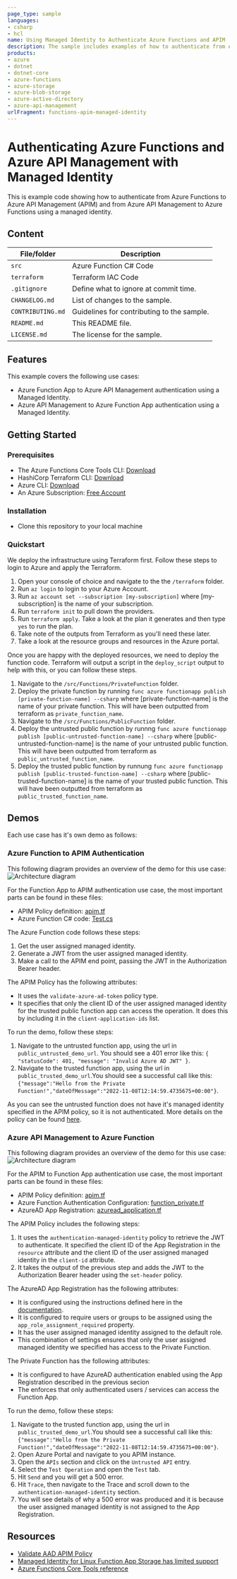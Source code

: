 ```yaml
---
page_type: sample
languages:
- csharp
- hcl
name: Using Managed Identity to Authenticate Azure Functions and APIM
description: The sample includes examples of how to authenticate from Azure Funtions to Azure API Managementand from Azure API Management to Azure Functions using Managed Identities.
products:
- azure
- dotnet
- dotnet-core
- azure-functions
- azure-storage
- azure-blob-storage
- azure-active-directory
- azure-api-management
urlFragment: functions-apim-managed-identity
---
```


# Authenticating Azure Functions and Azure API Management with Managed Identity

This is example code showing how to authenticate from Azure Functions to Azure API Management (APIM) and from Azure API Management to Azure Functions using a managed identity.

## Content

| File/folder | Description |
|-------------|-------------|
| `src`       | Azure Function C# Code |
| `terraform` | Terraform IAC Code |
| `.gitignore` | Define what to ignore at commit time. |
| `CHANGELOG.md` | List of changes to the sample. |
| `CONTRIBUTING.md` | Guidelines for contributing to the sample. |
| `README.md` | This README file. |
| `LICENSE.md` | The license for the sample. |

## Features

This example covers the following use cases:

* Azure Function App to Azure API Management authentication using a Managed Identity.
* Azure API Management to Azure Function App authentication using a Managed Identity.

## Getting Started

### Prerequisites

- The Azure Functions Core Tools CLI: [Download](https://learn.microsoft.com/en-us/azure/azure-functions/functions-run-local?tabs=v4%2Cwindows%2Ccsharp%2Cportal%2Cbash#install-the-azure-functions-core-tools)
- HashiCorp Terraform CLI: [Download](https://www.terraform.io/downloads)
- Azure CLI: [Download](https://learn.microsoft.com/en-us/cli/azure/install-azure-cli-windows?tabs=azure-cli#install-or-update)
- An Azure Subscription: [Free Account](https://azure.microsoft.com/en-gb/free/search/)

### Installation

- Clone this repository to your local machine

### Quickstart

We deploy the infrastructure using Terraform first. Follow these steps to login to Azure and apply the Terraform.

1. Open your console of choice and navigate to the the `/terraform` folder.
1. Run `az login` to login to your Azure Account.
1. Run `az account set --subscription [my-subscription]` where [my-subscription] is the name of your subscription.
1. Run `terraform init` to pull down the providers.
1. Run `terraform apply`. Take a look at the plan it generates and then type `yes` to run the plan.
1. Take note of the outputs from Terraform as you'll need these later.
1. Take a look at the resource groups and resources in the Azure portal.

Once you are happy with the deployed resources, we need to deploy the function code. Terraform will output a script in the `deploy_script` output to help with this, or you can follow these steps.

1. Navigate to the `/src/Functions/PrivateFunction` folder.
1. Deploy the private function by running `func azure functionapp publish [private-function-name] --csharp` where [private-function-name] is the name of your private function. This will have been outputted from terraform as `private_function_name`.
1. Navigate to the `/src/Functions/PublicFunction` folder.
1. Deploy the untrusted public function by runnng `func azure functionapp publish [public-untrusted-function-name] --csharp` where [public-untrusted-function-name] is the name of your untrusted public function. This will have been outputted from terraform as `public_untrusted_function_name`.
1. Deploy the trusted public function by runnung `func azure functionapp publish [public-trusted-function-name] --csharp` where [public-trusted-function-name] is the name of your trusted public function. This will have been outputted from terraform as `public_trusted_function_name`.

## Demos

Each use case has it's own demo as follows:

### Azure Function to APIM Authentication

This following diagram provides an overview of the demo for this use case:
![Architecture diagram](docs/function-apim-managed-identity.png)

For the Function App to APIM authentication use case, the most important parts can be found in these files:

* APIM Policy definition: [apim.tf](terraform/apim.tf)
* Azure Function C# code: [Test.cs](src/Functions/PublicFunction/Test.cs)

The Azure Function code follows these steps:

1. Get the user assigned managed identity.
1. Generate a JWT from the user assigned managed identity.
1. Make a call to the APIM end point, passing the JWT in the Authorization Bearer header.

The APIM Policy has the following attributes:

* It uses the `validate-azure-ad-token` policy type.
* It specifies that only the client ID of the user assigned managed identity for the trusted public function app can access the operation. It does this by including it in the `client-application-ids` list.

To run the demo, follow these steps:

1. Navigate to the untrusted function app, using the url in `public_untrusted_demo_url`. You should see a 401 error like this: `{ "statusCode": 401, "message": "Invalid Azure AD JWT" }`.
2. Navigate to the trusted function app, using the url in `public_trusted_demo_url`.You should see a successful call like this: `{"message":"Hello from the Private Function!","dateOfMessage":"2022-11-08T12:14:59.4735675+00:00"}`.

As you can see the untrusted function does not have it's managed identity specified in the APIM policy, so it is not authenticated. More details on the policy can be found [here](https://learn.microsoft.com/en-us/azure/api-management/api-management-access-restriction-policies#ValidateAAD).

### Azure API Management to Azure Function

This following diagram provides an overview of the demo for this use case:
![Architecture diagram](docs/apim-function-managed-identity.png)

For the APIM to Function App authentication use case, the most important parts can be found in these files:

* APIM Policy definition: [apim.tf](terraform/apim.tf)
* Azure Function Authentication Configuration: [function_private.tf](terraform/function_private.tf)
* AzureAD App Registration: [azuread_application.tf](terraform/azuread_application.tf)

The APIM Policy includes the following steps:

1. It uses the `authentication-managed-identity` policy to retrieve the JWT to authenticate. It specified the client ID of the App Registration in the `resource` attribute and the client ID of the user assigned managed identity in the `client-id` attribute.
2. It takes the output of the previous step and adds the JWT to the Authorization Bearer header using the `set-header` policy.

The AzureAD App Registration has the following attributes:

* It is configured using the instructions defined here in the [documentation](https://learn.microsoft.com/en-us/azure/app-service/configure-authentication-provider-aad).
* It is configured to require users or groups to be assigned using the `app_role_assignment_required` property.
* It has the user assigned managed identity assigned to the default role.
* This combination of settings ensures that only the user assigned managed identity we specified has access to the Private Function.

The Private Function has the following attributes:

* It is configured to have AzureAD authentication enabled using the App Registration described in the previous secion
* The enforces that only authenticated users / services can access the Function App.

To run the demo, follow these steps:

1. Navigate to the trusted function app, using the url in `public_trusted_demo_url`.You should see a successful call like this: `{"message":"Hello from the Private Function!","dateOfMessage":"2022-11-08T12:14:59.4735675+00:00"}`.
2. Open Azure Portal and navigate to you APIM instance.
3. Open the `APIs` section and click on the `Untrusted API` entry.
4. Select the `Test Operation` and open the `Test` tab.
5. Hit `Send` and you will get a 500 error.
6. Hit `Trace`, then navigate to the Trace and scroll down to the `authentication-managed-identity` section.
7. You will see details of why a 500 error was produced and it is because the user assigned managed identity is not assigned to the App Registration.

## Resources

- [Validate AAD APIM Policy](https://learn.microsoft.com/en-us/azure/api-management/api-management-access-restriction-policies#ValidateAAD)
- [Managed Identity for Linux Function App Storage has limited support](https://learn.microsoft.com/en-us/azure/azure-functions/functions-reference?tabs=blob#connecting-to-host-storage-with-an-identity-preview)
- [Azure Functions Core Tools reference](https://learn.microsoft.com/en-us/azure/azure-functions/functions-core-tools-reference?tabs=v2#func-azure-functionapp-fetch-app-settings)